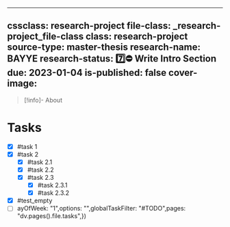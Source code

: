 

---
cssclass: research-project
file-class: _research-project_file-class
class: research-project
source-type: master-thesis
research-name: BAYYE
research-status: 7️⃣⛔ Write Intro Section
due: 2023-01-04
is-published: false
cover-image:
---
> [!info]- About 

# Tasks

- [x] #task 1
- [x] #task 2
	- [x] #task 2.1 
	- [x] #task 2.2
	- [x] #task 2.3
		- [x] #task 2.3.1
		- [x] #task 2.3.2

- [x] #test_empty
- [ ] ayOfWeek: "1",options: "",globalTaskFilter: "#TODO",pages: "dv.pages().file.tasks",})
```